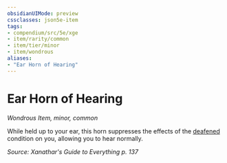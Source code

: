 ```yaml
---
obsidianUIMode: preview
cssclasses: json5e-item
tags:
- compendium/src/5e/xge
- item/rarity/common
- item/tier/minor
- item/wondrous
aliases: 
- "Ear Horn of Hearing"
---
```

# Ear Horn of Hearing
*Wondrous Item, minor, common*  


While held up to your ear, this horn suppresses the effects of the [deafened](z_compendium/rules/conditions.md#deafened) condition on you, allowing you to hear normally.

*Source: Xanathar's Guide to Everything p. 137*